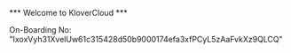 *** Welcome to KloverCloud ***

On-Boarding No: &#34;IxoxVyh31XvelUw61c315428d50b9000174efa3xfPCyL5zAaFvkXz9QLCQ&#34;
